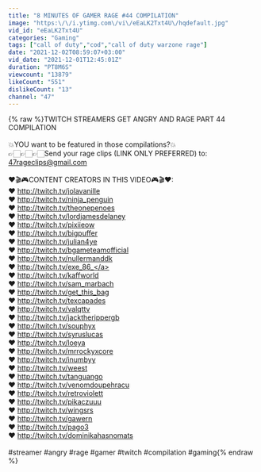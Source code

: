 ```yaml
---
title: "8 MINUTES OF GAMER RAGE #44 COMPILATION"
image: "https:\/\/i.ytimg.com\/vi\/eEaLK2Txt4U\/hqdefault.jpg"
vid_id: "eEaLK2Txt4U"
categories: "Gaming"
tags: ["call of duty","cod","call of duty warzone rage"]
date: "2021-12-02T08:59:07+03:00"
vid_date: "2021-12-01T12:45:01Z"
duration: "PT8M6S"
viewcount: "13879"
likeCount: "551"
dislikeCount: "13"
channel: "47"
---
```

{% raw %}TWITCH STREAMERS GET ANGRY AND RAGE PART 44 COMPILATION<br /><br />💥YOU want to be featured in those compilations?💥<br />👉🏻👉🏻👉🏻Send your rage clips (LINK ONLY PREFERRED) to:<br />47rageclips@gmail.com<br /><br />❤🎬🎮CONTENT CREATORS IN THIS VIDEO🎮🎬❤:<br />❤️ <a rel="nofollow" target="blank" href="http://twitch.tv/jolavanille">http://twitch.tv/jolavanille</a><br />❤️ <a rel="nofollow" target="blank" href="http://twitch.tv/ninja_penguin">http://twitch.tv/ninja_penguin</a><br />❤️ <a rel="nofollow" target="blank" href="http://twitch.tv/theonepenoes">http://twitch.tv/theonepenoes</a><br />❤️ <a rel="nofollow" target="blank" href="http://twitch.tv/lordjamesdelaney">http://twitch.tv/lordjamesdelaney</a><br />❤️ <a rel="nofollow" target="blank" href="http://twitch.tv/pixiieow">http://twitch.tv/pixiieow</a><br />❤️ <a rel="nofollow" target="blank" href="http://twitch.tv/bigpuffer">http://twitch.tv/bigpuffer</a><br />❤️ <a rel="nofollow" target="blank" href="http://twitch.tv/julian4ye">http://twitch.tv/julian4ye</a><br />❤️ <a rel="nofollow" target="blank" href="http://twitch.tv/bgameteamofficial">http://twitch.tv/bgameteamofficial</a><br />❤️ <a rel="nofollow" target="blank" href="http://twitch.tv/nullermanddk">http://twitch.tv/nullermanddk</a><br />❤️ <a rel="nofollow" target="blank" href="http://twitch.tv/exe_86_">http://twitch.tv/exe_86_</a><br />❤️ <a rel="nofollow" target="blank" href="http://twitch.tv/kaffworld">http://twitch.tv/kaffworld</a><br />❤️ <a rel="nofollow" target="blank" href="http://twitch.tv/sam_marbach">http://twitch.tv/sam_marbach</a><br />❤️ <a rel="nofollow" target="blank" href="http://twitch.tv/get_this_bag">http://twitch.tv/get_this_bag</a><br />❤️ <a rel="nofollow" target="blank" href="http://twitch.tv/texcapades">http://twitch.tv/texcapades</a><br />❤️ <a rel="nofollow" target="blank" href="http://twitch.tv/valqttv">http://twitch.tv/valqttv</a><br />❤️ <a rel="nofollow" target="blank" href="http://twitch.tv/jacktherippergb">http://twitch.tv/jacktherippergb</a><br />❤️ <a rel="nofollow" target="blank" href="http://twitch.tv/souphyx">http://twitch.tv/souphyx</a><br />❤️ <a rel="nofollow" target="blank" href="http://twitch.tv/syruslucas">http://twitch.tv/syruslucas</a><br />❤️ <a rel="nofollow" target="blank" href="http://twitch.tv/loeya">http://twitch.tv/loeya</a><br />❤️ <a rel="nofollow" target="blank" href="http://twitch.tv/mrrockyxcore">http://twitch.tv/mrrockyxcore</a><br />❤️ <a rel="nofollow" target="blank" href="http://twitch.tv/inumbyy">http://twitch.tv/inumbyy</a><br />❤️ <a rel="nofollow" target="blank" href="http://twitch.tv/weest">http://twitch.tv/weest</a><br />❤️ <a rel="nofollow" target="blank" href="http://twitch.tv/tanguango">http://twitch.tv/tanguango</a><br />❤️ <a rel="nofollow" target="blank" href="http://twitch.tv/venomdoupehracu">http://twitch.tv/venomdoupehracu</a><br />❤️ <a rel="nofollow" target="blank" href="http://twitch.tv/retroviolett">http://twitch.tv/retroviolett</a><br />❤️ <a rel="nofollow" target="blank" href="http://twitch.tv/pikaczuuu">http://twitch.tv/pikaczuuu</a><br />❤️ <a rel="nofollow" target="blank" href="http://twitch.tv/wingsrs">http://twitch.tv/wingsrs</a><br />❤️ <a rel="nofollow" target="blank" href="http://twitch.tv/gawern">http://twitch.tv/gawern</a><br />❤️ <a rel="nofollow" target="blank" href="http://twitch.tv/pago3">http://twitch.tv/pago3</a><br />❤️ <a rel="nofollow" target="blank" href="http://twitch.tv/dominikahasnomats">http://twitch.tv/dominikahasnomats</a><br /><br />#streamer #angry #rage #gamer #twitch #compilation #gaming{% endraw %}

